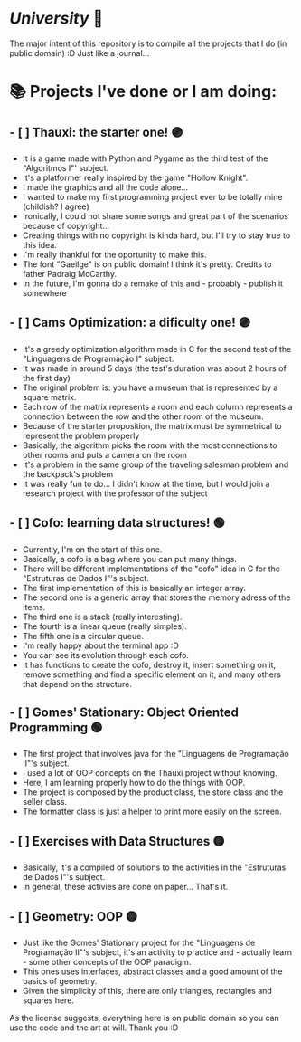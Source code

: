 # *University* :memo:

The major intent of this repository is to compile all the projects that I do (in public domain) :D
Just like a journal...

# :books: Projects I've done or I am doing:

## - [ ] **Thauxi: the starter one!** :purple_circle:
* It is a game made with Python and Pygame as the third test of the "Algoritmos I"' subject.
* It's a platformer really inspired by the game "Hollow Knight".
* I made the graphics and all the code alone...
* I wanted to make my first programming project ever to be totally mine (childish? I agree)
* Ironically, I could not share some songs and great part of the scenarios because of copyright...
* Creating things with no copyright is kinda hard, but I'll try to stay true to this idea.
* I'm really thankful for the oportunity to make this.
* The font "Gaeilge" is on public domain! I think it's pretty. Credits to father Padraig McCarthy.
* In the future, I'm gonna do a remake of this and - probably - publish it somewhere

## - [ ] **Cams Optimization: a dificulty one!** :purple_circle:
* It's a greedy optimization algorithm made in C for the second test of the "Linguagens de Programação I" subject.
* It was made in around 5 days (the test's duration was about 2 hours of the first day)
* The original problem is: you have a museum that is represented by a square matrix.
* Each row of the matrix represents a room and each column represents a connection between the row and the other room of the museum.
* Because of the starter proposition, the matrix must be symmetrical to represent the problem properly
* Basically, the algorithm picks the room with the most connections to other rooms and puts a camera on the room
* It's a problem in the same group of the traveling salesman problem and the backpack's problem
* It was really fun to do... I didn't know at the time, but I would join a research project with the professor of the subject

## - [ ] **Cofo: learning data structures!** :green_circle:
* Currently, I'm on the start of this one.
* Basically, a cofo is a bag where you can put many things.
* There will be different implementations of the "cofo" idea in C for the "Estruturas de Dados I"'s subject.
* The first implementation of this is basically an integer array.
* The second one is a generic array that stores the memory adress of the items.
* The third one is a stack (really interesting).
* The fourth is a linear queue (really simples).
* The fifth one is a circular queue.
* I'm really happy about the terminal app :D
* You can see its evolution through each cofo.
* It has functions to create the cofo, destroy it, insert something on it, remove something and find a specific element on it, and many others that depend on the structure.

## - [ ] **Gomes' Stationary: Object Oriented Programming** :green_circle:
* The first project that involves java for the "Linguagens de Programação II"'s subject.
* I used a lot of OOP concepts on the Thauxi project without knowing.
* Here, I am learning properly how to do the things with OOP.
* The project is composed by the product class, the store class and the seller class.
* The formatter class is just a helper to print more easily on the screen.

## - [ ] **Exercises with Data Structures** :yellow_circle:
* Basically, it's a compiled of solutions to the activities in the "Estruturas de Dados I"'s subject.
* In general, these activies are done on paper... That's it.

## - [ ] **Geometry: OOP** :yellow_circle:
* Just like the Gomes' Stationary project for the "Linguagens de Programação II"'s subject, it's an activity to practice and - actually learn - some other concepts of the OOP paradigm.
* This ones uses interfaces, abstract classes and a good amount of the basics of geometry.
* Given the simplicity of this, there are only triangles, rectangles and squares here.

As the license suggests, everything here is on public domain so you can use the code and the art at will.
Thank you :D
